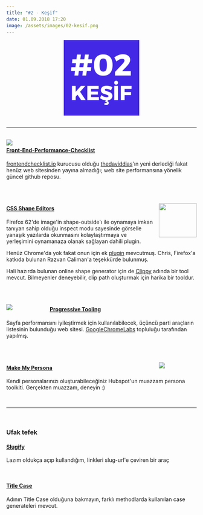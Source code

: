 ```yaml
--- 
title: "#2 - Keşif"
date: 01.09.2018 17:20
image: /assets/images/02-kesif.png
---
```

 
<img src="/assets/images/02-kesif.png" width="200" style="margin:auto; display:block">
<br>
<hr>
<br>

<img src="https://raw.githubusercontent.com/thedaviddias/Front-End-Performance-Checklist/master/images/logo-front-end-performance-checklist.jpg" align="left" width="100" style="margin-right:15px">

#### [Front-End-Performance-Checklist](https://github.com/thedaviddias/Front-End-Performance-Checklist)

[frontendchecklist.io](http://frontendchecklist.io) kurucusu olduğu [thedaviddias](https://github.com/thedaviddias)'ın yeni derlediği fakat henüz web sitesinden yayına almadığı; web site performansına yönelik güncel github reposu.

<br><br>

<img src="https://css-tricks.com/wp-content/uploads/2018/08/shape-outside.jpg" align="right" width="100" height="90" style="margin-left:15px">

#### [CSS Shape Editors](https://css-tricks.com/css-shape-editors/)

Firefox 62'de image'in shape-outside'ı ile oynamaya imkan tanıyan sahip olduğu inspect modu sayesinde görselle yanaşık yazılarda okunmasını kolaylaştırmaya ve yerleşimini oynamanaza olanak sağlayan dahili plugin.

Henüz Chrome'da yok fakat onun için ek [plugin](https://chrome.google.com/webstore/detail/css-shapes-editor/nenndldnbcncjmeacmnondmkkfedmgmp) mevcutmuş. Chris, Firefox'a katkıda bulunan Razvan Caliman'a teşekkürde bulunmuş.

Hali hazırda bulunan online shape generator için de [Clippy](https://bennettfeely.com/clippy/) adında bir tool mevcut. Bilmeyenler deneyebilir, clip path oluşturmak için harika bir tooldur.

<br><br>

<img src="https://i.hizliresim.com/yqDj60.png" align="left" width="100" style="margin-right:15px">

#### [Progressive Tooling](https://progressivetooling.com/)

Sayfa performansını iyileştirmek için kullanılabilecek, üçüncü parti araçların listesinin bulunduğu web sitesi. [GoogleChromeLabs](https://github.com/GoogleChromeLabs) topluluğu tarafından yapılmış.

<br><br>

<img src="https://i.hizliresim.com/g6GbRR.png" align="right" width="100" style="margin-left:15px">

#### [Make My Persona](https://www.hubspot.com/make-my-persona)

Kendi personalarınızı oluşturabileceğiniz Hubspot'un muazzam persona toolkiti. Gerçekten muazzam, deneyin :)

<br>
<hr>
<br>

### Ufak tefek

#### [Slugify](https://you.tools/slugify/)
Lazım oldukça açıp kullandığım, linkleri slug-url'e çeviren bir araç

<br>

#### [Title Case](https://titlecase.com/)
Adının Title Case olduğuna bakmayın, farklı methodlarda kullanılan case generateleri mevcut.

